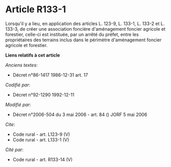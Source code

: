 # Article R133-1

Lorsqu'il y a lieu, en application des articles L. 123-9, L. 133-1, L. 133-2 et L. 133-3, de créer une association foncière
d'aménagement foncier agricole et forestier, celle-ci est instituée, par un arrêté du préfet, entre les propriétaires des
terrains inclus dans le périmètre d'aménagement foncier agricole et forestier.

**Liens relatifs à cet article**

_Anciens textes_:

  - Décret n°86-1417 1986-12-31 art. 17

_Codifié par_:

  - Décret n°92-1290 1992-12-11

_Modifié par_:

  - Décret n°2006-504 du 3 mai 2006 - art. 84 () JORF 5 mai 2006

_Cite_:

  - Code rural - art. L123-9 (V)
  - Code rural - art. L133-1 (V)

_Cité par_:

  - Code rural - art. R133-14 (V)
